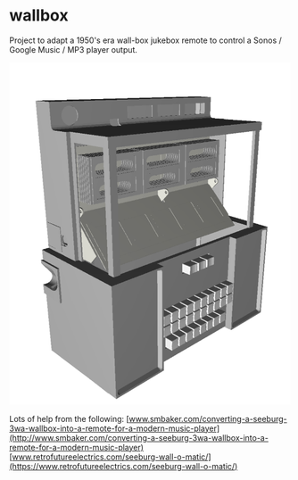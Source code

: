 # wallbox
Project to adapt a 1950's era wall-box jukebox remote to control a Sonos / Google Music / MP3 player output.

![model](https://raw.githubusercontent.com/strangesast/wallbox/master/images/wallbox.png)

Lots of help from the following:
[www.smbaker.com/converting-a-seeburg-3wa-wallbox-into-a-remote-for-a-modern-music-player](http://www.smbaker.com/converting-a-seeburg-3wa-wallbox-into-a-remote-for-a-modern-music-player)
[www.retrofutureelectrics.com/seeburg-wall-o-matic/](https://www.retrofutureelectrics.com/seeburg-wall-o-matic/)
